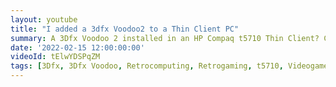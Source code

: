 ```yaml
---
layout: youtube
title: "I added a 3dfx Voodoo2 to a Thin Client PC"
summary: A 3Dfx Voodoo 2 installed in an HP Compaq t5710 Thin Client? Could this be Windows 98 and DOS gaming nirvana? Hope this works!
date: '2022-02-15 12:00:00:00'
videoId: tElwYDSPqZM
tags: [3Dfx, 3Dfx Voodoo, Retrocomputing, Retrogaming, t5710, Videogames, Videos]
---
```


